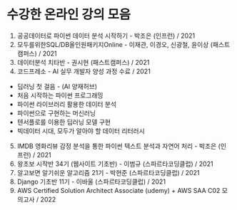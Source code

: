 # 수강한 온라인 강의 모음

1. 공공데이터로 파이썬 데이터 분석 시작하기 - 박조은 (인프런) / 2021
2. 모두를위한SQL/DB올인원패키지Online - 이재관, 이경오, 신광철, 윤이상 (패스트캠퍼스) / 2021
3. 데이터분석 치타반 - 권시현 (패스트캠퍼스) / 2021
4. 코드프레소 - AI 실무 개발자 양성 과정 수료 / 2021

- 딥러닝 첫 걸음 - (AI 양재허브)
- 처음 시작하는 파이썬 프로그래밍
- 파이썬 라이브러리 활용한 데이터 분석
- 파이썬으로 구현하는 머신러닝
- 텐서플로를 이용한 딥러닝 모델 구현
- 빅데이터 시대, 모두가 알아야 할 데이터 리터러시
5. IMDB 영화리뷰 감정 분석을 통한 파이썬 텍스트 분석과 자연어 처리 - 박조은 (인프런) / 2021
6. 왕초보 시작반 34기 (웹사이트 기초반) - 이범규 (스파르타코딩클럽) / 2021
7. 알고보면 알기쉬운 알고리즘 21기 - 박현준  (스파르타코딩클럽) / 2021
8. Django 기초반 11기 - 이바울   (스파르타코딩클럽) / 2021 
9. AWS Certified Solution Architect Associate (udemy) + AWS SAA C02 모의고사 / 2022 
